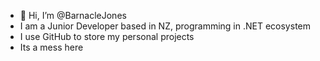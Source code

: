- 👋 Hi, I’m @BarnacleJones
- I am a Junior Developer based in NZ, programming in .NET ecosystem
- I use GitHub to store my personal projects
- Its a mess here


<!---
BarnacleJones/BarnacleJones is a ✨ special ✨ repository because its `README.md` (this file) appears on your GitHub profile.
You can click the Preview link to take a look at your changes.
--->
